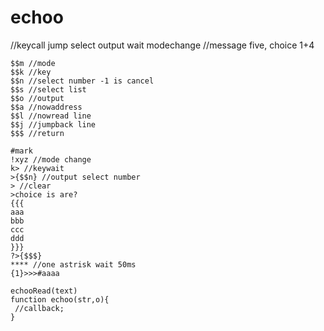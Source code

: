 # echoo

//keycall jump select output wait modechange
//message five, choice 1+4
```
$$m //mode
$$k //key
$$n //select number -1 is cancel
$$s //select list
$$o //output
$$a //nowaddress
$$l //nowread line
$$j //jumpback line
$$$ //return

#mark
!xyz //mode change
k> //keywait
>{$$n} //output select number
> //clear
>choice is are?
{{{
aaa
bbb
ccc
ddd
}}}
?>{$$$}
**** //one astrisk wait 50ms
{1}>>>#aaaa
```

```
echooRead(text)
function echoo(str,o){
 //callback;
}
```
